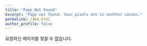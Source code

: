 ```yaml
---
title: "Page Not Found"
excerpt: "Page not found. Your pixels are in another canvas."
permalink: /404.html
author_profile: false
---
```


요청하신 페이지를 찾을 수 없습니다.

<script>
  var GOOG_FIXURL_LANG = 'en';
  var GOOG_FIXURL_SITE = 'https://hjk9984.github.io'
</script>
<script src="https://linkhelp.clients.google.com/tbproxy/lh/wm/fixurl.js">
</script>
